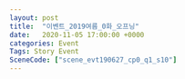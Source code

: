 ```yaml
---
layout: post
title:  "이벤트_2019여름_0화_오프닝"
date:   2020-11-05 17:00:00 +0000
categories: Event
Tags: Story Event
SceneCode: ["scene_evt190627_cp0_q1_s10"]
---
```

